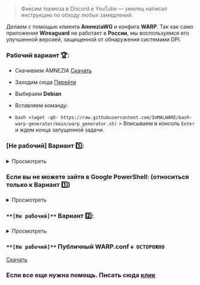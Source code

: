 > Фиксим тормоза в Discord и YouTube — умелец написал инструкцию по обходу любых замедлений. 

Делаем с помощью клиента **AmneziaWG** и конфига **WARP**. Так как само приложение **Wireaguard** не работает в **России**, мы воспользуемся его улучшенной версией, защищенной от обнаружения системами DPI.

### Рабочий вариант 🏆:
  
  * Скачиваем AMNEZIA [Скачать](https://github.com/amnezia-vpn/amneziawg-windows-client/releases/download/1.0.0/amneziawg-amd64-1.0.0.msi)
  * Заходим сюда [Перейти](https://terminator.aeza.net/en/)
  * Выбираем **Debian**
  * Вставляем команду:

  *  ```bash <(wget -qO- https://raw.githubusercontent.com/ImMALWARE/bash-warp-generator/main/warp_generator.sh)``` > Вписываем в консоль `Enter` и ждем конца запущенной задачи.

### **[Не рабочий]** Вариант 1️⃣:
<details>
  <summary>Просмотреть</summary>
  
  * Для начала вырубаем GoodbyeDPI и другие софты, такие как VPN, которые могут помешать нормальной работе приложения;

  * Заходим в консоль Google по этой [ссылке](https://shell.cloud.google.com/?pli=1&show=ide%2Cterminal)

  * Вставляем следующую команду в консоль и ждем:

  * ```curl -sSL https://raw.githubusercontent.com/ImMALWARE/bash-warp-generator/main/warp_generator.sh | bash```

<img src="./img/powershell.png">

  * В конце получаем ссылку, по которой нужно перейти и скачать уже готовый конфиг **WARP**;

  * Теперь качаем клиент AmneziaWG с официального репозитория GitHub, в котором мы будем использовать этот конфиг - [здесь](https://github.com/amnezia-vpn/amneziawg-windows-client/releases/download/1.0.0/amneziawg-amd64-1.0.0.msi)

  * Как только загрузка будет завершена - запускаем прогу, жмем кнопку **«Добавить туннель»** в левом нижнем углу и выбираем наш файл **WARP.conf**;

  * После проделанных действий выбираем сверху наш туннель и нажимаем **«Подключить»**.
</details>

### Если вы не можете зайти в Google PowerShell: (относиться только к Вариант 1️⃣)
<details>
  <summary>Просмотреть</summary>
  
  * > Скачайте [Tor](https://www.torproject.org/download/) и попробуйте снова!

  * `Пример ошибки:` <br>
<img src="./img/error-br.jpg">
</details>

###  `**[Не рабочий]**` Вариант 2️⃣:
<details>
  <summary>Просмотреть</summary>
  
  * Скачиваем AMNEZIA [Скачать](https://github.com/amnezia-vpn/amneziawg-windows-client/releases/download/1.0.0/amneziawg-amd64-1.0.0.msi)
  * Заходим сюда [Перейти](https://colab.research.google.com/)
  * `pip install google-colab-shell` > Нажимаем `Enter`. Начинает установка.
  * `from google_colab_shell import getshell` > Нажимаем `Enter` ждем 5 - 10 секунд.
  * `getshell()`<br> 
  `getshell(height=400)` > Нажимаем `Enter` откроет консоль. <br>
  
  *  ```curl -sSL https://raw.githubusercontent.com/ImMALWARE/bash-warp-generator/main/warp_generator.sh | bash``` > Вписываем в консоль `Enter` и ждем конца запущенной задачи (15-30 секунд).
</details>
 
###  `**[Не рабочий]**` Публичный WARP.conf `💀 ОСТОРОЖНО` 
[Скачать](https://cdn.discordapp.com/attachments/1007444026821193739/1293291749380460676/WARP.conf?ex=6706d74d&is=670585cd&hm=c4b0f421706660b1bb5d4c58a8adb1af459cff63557429f6b6182ff59b513725&)

### Если все еще нужна помощь. Писать сюда [клик](https://discord.com/channels/@me/178971143032537088)

